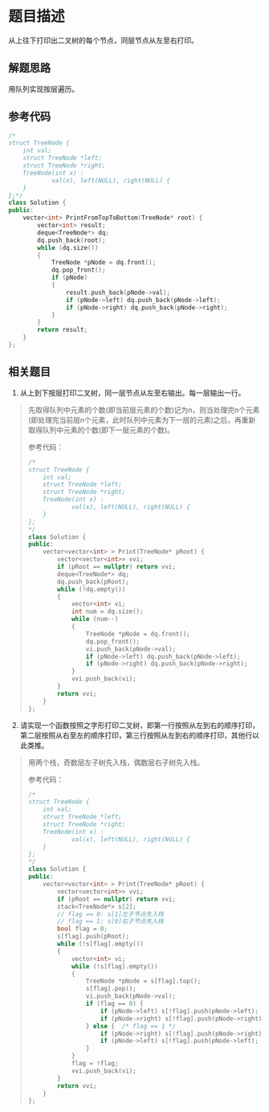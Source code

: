 # 题目描述

从上往下打印出二叉树的每个节点，同层节点从左至右打印。

## 解题思路

用队列实现按层遍历。

## 参考代码

```cpp
/*
struct TreeNode {
    int val;
    struct TreeNode *left;
    struct TreeNode *right;
    TreeNode(int x) :
            val(x), left(NULL), right(NULL) {
    }
};*/
class Solution {
public:
    vector<int> PrintFromTopToBottom(TreeNode* root) {
        vector<int> result;
        deque<TreeNode*> dq;
        dq.push_back(root);
        while (dq.size())
        {
            TreeNode *pNode = dq.front();
            dq.pop_front();
            if (pNode)
            {
                result.push_back(pNode->val);
                if (pNode->left) dq.push_back(pNode->left);
                if (pNode->right) dq.push_back(pNode->right);
            }
        }
        return result;
    }
};
```

## 相关题目

1. 从上到下按层打印二叉树，同一层节点从左至右输出。每一层输出一行。

> 先取得队列中元素的个数(即当前层元素的个数)记为n，则当处理完n个元素(即处理完当前层n个元素，此时队列中元素为下一层的元素)之后，再重新取得队列中元素的个数(即下一层元素的个数)。
>
> 参考代码：
> ```cpp
> /*
> struct TreeNode {
>     int val;
>     struct TreeNode *left;
>     struct TreeNode *right;
>     TreeNode(int x) :
>             val(x), left(NULL), right(NULL) {
>     }
> };
> */
> class Solution {
> public:
>     vector<vector<int> > Print(TreeNode* pRoot) {
>         vector<vector<int>> vvi;
>         if (pRoot == nullptr) return vvi;
>         deque<TreeNode*> dq;
>         dq.push_back(pRoot);
>         while (!dq.empty())
>         {
>             vector<int> vi;
>             int num = dq.size();
>             while (num--)
>             {
>                 TreeNode *pNode = dq.front();
>                 dq.pop_front();
>                 vi.push_back(pNode->val);
>                 if (pNode->left) dq.push_back(pNode->left);
>                 if (pNode->right) dq.push_back(pNode->right);
>             }
>             vvi.push_back(vi);
>         }
>         return vvi;
>     }
> };
> ```

2. 请实现一个函数按照之字形打印二叉树，即第一行按照从左到右的顺序打印，第二层按照从右至左的顺序打印，第三行按照从左到右的顺序打印，其他行以此类推。

> 用两个栈，奇数层左子树先入栈，偶数层右子树先入栈。
>
> 参考代码：
> ```cpp
> /*
> struct TreeNode {
>     int val;
>     struct TreeNode *left;
>     struct TreeNode *right;
>     TreeNode(int x) :
>             val(x), left(NULL), right(NULL) {
>     }
> };
> */
> class Solution {
> public:
>     vector<vector<int> > Print(TreeNode* pRoot) {
>         vector<vector<int>> vvi;
>         if (pRoot == nullptr) return vvi;
>         stack<TreeNode*> s[2];
>         // flag == 0: s[1]左子节点先入栈
>         // flag == 1: s[0]右子节点先入栈
>         bool flag = 0;
>         s[flag].push(pRoot);
>         while (!s[flag].empty())
>         {
>             vector<int> vi;
>             while (!s[flag].empty())
>             {
>                 TreeNode *pNode = s[flag].top();
>                 s[flag].pop();
>                 vi.push_back(pNode->val);
>                 if (flag == 0) {
>                     if (pNode->left) s[!flag].push(pNode->left);
>                     if (pNode->right) s[!flag].push(pNode->right);
>                 } else {  /* flag == 1 */
>                     if (pNode->right) s[!flag].push(pNode->right);
>                     if (pNode->left) s[!flag].push(pNode->left);
>                 }
>             }
>             flag = !flag;
>             vvi.push_back(vi);
>         }
>         return vvi;
>     }
> };
> ```
